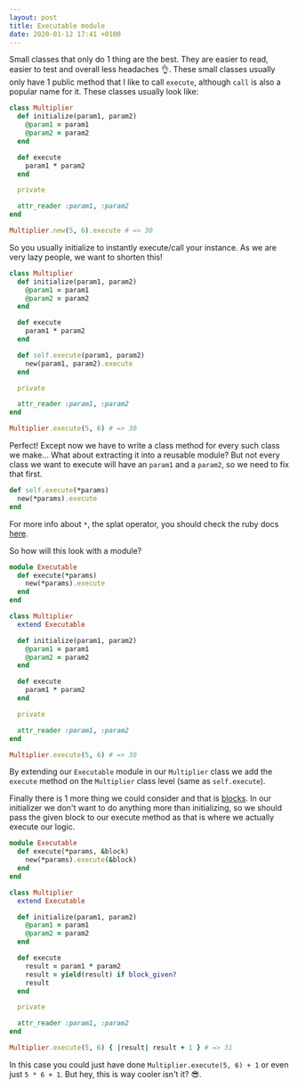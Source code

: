 ```yaml
---
layout: post
title: Executable module
date: 2020-01-12 17:41 +0100
---
```

Small classes that only do 1 thing are the best. They are easier to read, easier to test and overall less headaches :ok_hand:.
These small classes usually only have 1 public method that I like to call `execute`, although `call` is also a popular
name for it. These classes usually look like:

```rb
class Multiplier
  def initialize(param1, param2)
    @param1 = param1
    @param2 = param2
  end

  def execute
    param1 * param2
  end

  private

  attr_reader :param1, :param2
end

Multiplier.new(5, 6).execute # => 30
```

So you usually initialize to instantly execute/call your instance.
As we are very lazy people, we want to shorten this!

```rb
class Multiplier
  def initialize(param1, param2)
    @param1 = param1
    @param2 = param2
  end

  def execute
    param1 * param2
  end

  def self.execute(param1, param2)
    new(param1, param2).execute
  end

  private

  attr_reader :param1, :param2
end

Multiplier.execute(5, 6) # => 30
```

Perfect! Except now we have to write a class method for every such class we make...
What about extracting it into a reusable module? But not every class we want to execute
will have an `param1` and a `param2`, so we need to fix that first.

```rb
def self.execute(*params)
  new(*params).execute
end
```

For more info about `*`, the splat operator, you should check the ruby docs [here](https://ruby-doc.org/core-2.5.0/doc/syntax/calling_methods_rdoc.html#label-Array+to+Arguments+Conversion).

So how will this look with a module?
```rb
module Executable
  def execute(*params)
    new(*params).execute
  end
end

class Multiplier
  extend Executable

  def initialize(param1, param2)
    @param1 = param1
    @param2 = param2
  end

  def execute
    param1 * param2
  end

  private

  attr_reader :param1, :param2
end

Multiplier.execute(5, 6) # => 30
```
By extending our `Executable` module in our `Multiplier` class we add the `execute` method on
the `Multiplier` class level (same as `self.execute`).

Finally there is 1 more thing we could consider and that is [blocks](https://ruby-doc.org/core-2.5.0/doc/syntax/calling_methods_rdoc.html#label-Block+Argument).
In our initializer we don't want to do anything more than initializing, so we should pass the given block to our execute method
as that is where we actually execute our logic.

```rb
module Executable
  def execute(*params, &block)
    new(*params).execute(&block)
  end
end

class Multiplier
  extend Executable

  def initialize(param1, param2)
    @param1 = param1
    @param2 = param2
  end

  def execute
    result = param1 * param2
    result = yield(result) if block_given?
    result
  end

  private

  attr_reader :param1, :param2
end

Multiplier.execute(5, 6) { |result| result + 1 } # => 31
```

In this case you could just have done `Multiplier.execute(5, 6) + 1` or even just `5 * 6 + 1`.
But hey, this is way cooler isn't it? :sunglasses:.
